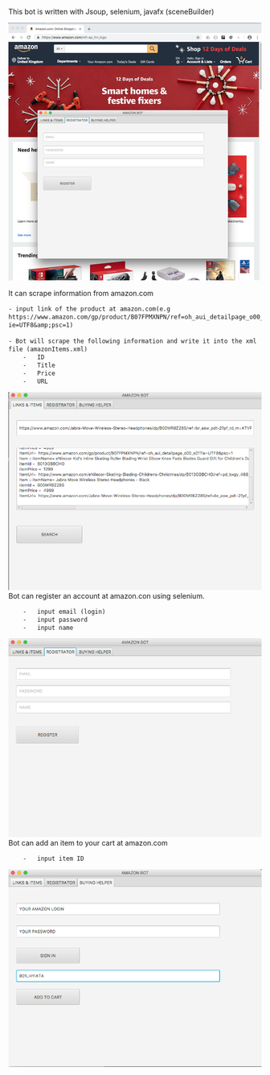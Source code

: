 This bot is written with Jsoup, selenium, javafx (sceneBuilder)

![Index](screenshots/1_Bot.png)

It can scrape information from amazon.com

    - input link of the product at amazon.com(e.g https://www.amazon.com/gp/product/B07FPMXNPN/ref=oh_aui_detailpage_o00_s01?ie=UTF8&amp;psc=1)      

    - Bot will scrape the following information and write it into the xml file (amazonItems.xml)
        -   ID
        -   Title
        -   Price
        -   URL
 ![Index](screenshots/2_Bot.png)       
Bot can register an account at amazon.con using selenium.

        -   input email (login)
        -   input password
        -   input name
        
![Index](screenshots/3_Bot.png)
Bot can add an item to your cart at amazon.com
        
        -   input item ID

![Index](screenshots/4_Bot.png)        

